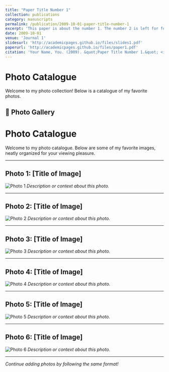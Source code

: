 ```yaml
---
title: "Paper Title Number 1"
collection: publications
category: manuscripts
permalink: /publication/2009-10-01-paper-title-number-1
excerpt: 'This paper is about the number 1. The number 2 is left for future work.'
date: 2009-10-01
venue: 'Journal 1'
slidesurl: 'http://academicpages.github.io/files/slides1.pdf'
paperurl: 'http://academicpages.github.io/files/paper1.pdf'
citation: 'Your Name, You. (2009). &quot;Paper Title Number 1.&quot; <i>Journal 1</i>. 1(1).'
---
```


# Photo Catalogue

Welcome to my photo collection! Below is a catalogue of my favorite photos.

## 📸 Photo Gallery

# Photo Catalogue

Welcome to my photo catalogue. Below are some of my favorite images, neatly organized for your viewing pleasure.

---

## Photo 1: [Title of Image]
![Photo 1](image/bio-photo.jpg)
*Description or context about this photo.*

---

## Photo 2: [Title of Image]
![Photo 2](path/to/photo2.jpg)
*Description or context about this photo.*

---

## Photo 3: [Title of Image]
![Photo 3](path/to/photo3.jpg)
*Description or context about this photo.*

---

## Photo 4: [Title of Image]
![Photo 4](path/to/photo4.jpg)
*Description or context about this photo.*

---

## Photo 5: [Title of Image]
![Photo 5](path/to/photo5.jpg)
*Description or context about this photo.*

---

## Photo 6: [Title of Image]
![Photo 6](path/to/photo6.jpg)
*Description or context about this photo.*

---

*Continue adding photos by following the same format!*


